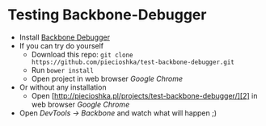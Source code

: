 # Testing Backbone-Debugger

* Install [Backbone Debugger][1]
* If you can try do yourself
    * Download this repo: `git clone https://github.com/piecioshka/test-backbone-debugger.git`
    * Run `bower install`
    * Open project in web browser *Google Chrome*
* Or without any installation
    * Open [http://piecioshka.pl/projects/test-backbone-debugger/][2] in web browser *Google Chrome*
* Open _DevTools -> Backbone_ and watch what will happen ;)


[1]: https://chrome.google.com/webstore/detail/backbone-debugger/bhljhndlimiafopmmhjlgfpnnchjjbhd
[2]: http://piecioshka.pl/projects/test-backbone-debugger/
